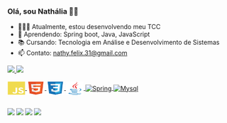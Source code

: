 ### Olá, sou Nathália 👋🏽



- 👩🏽‍💻 Atualmente, estou desenvolvendo meu TCC
- 🌱 Aprendendo: Spring boot, Java, JavaScript
- 📚 Cursando: Tecnologia em Análise e Desenvolvimento de Sistemas
- 📫 Contato: nathy.felix.31@gmail.com


 <div>
  <a href="https://github.com/nathaliafelix31">
  <img height="180em" src="https://github-readme-stats.vercel.app/api?username=nathaliafelix31&show_icons=true&theme=dracula&include_all_commits=true&count_private=true"/>
  <img height="180em" src="https://github-readme-stats.vercel.app/api/top-langs/?username=nathaliafelix31&layout=compact&langs_count=7&theme=dracula"/>
</div>
<div style="display: inline_block"><br>
  <img align="center" alt="Js" height="30" width="40" src="https://raw.githubusercontent.com/devicons/devicon/master/icons/javascript/javascript-plain.svg">
  <img align="center" alt="HTML" height="30" width="40" src="https://raw.githubusercontent.com/devicons/devicon/master/icons/html5/html5-original.svg">
  <img align="center" alt="CSS" height="30" width="40" src="https://raw.githubusercontent.com/devicons/devicon/master/icons/css3/css3-original.svg">
 <img align="center" alt="Java" height="30" width="40" src="https://raw.githubusercontent.com/devicons/devicon/master/icons/java/java-original.svg">
<img align="center" alt="Spring" height="30" width="40" 
 src="https://cdn.jsdelivr.net/gh/devicons/devicon/icons/spring/spring-original.svg">
<img align="center" alt="Mysql" height="30" width="40" src="https://cdn.jsdelivr.net/gh/devicons/devicon/icons/mysql/mysql-plain.svg">
</div>
  
  ##
 
<div> 
  <a href="https://www.youtube.com/channel/UCDVqvXgeqz6QFn-75tMzHfw" target="_blank"><img src="https://img.shields.io/badge/YouTube-FF0000?style=for-the-badge&logo=youtube&logoColor=white" target="_blank"></a>
  <a href="https://instagram.com/nathy_felix1" target="_blank"><img src="https://img.shields.io/badge/-Instagram-%23E4405F?style=for-the-badge&logo=instagram&logoColor=white" target="_blank"></a>
<a href = "mailto:nathy.felix.31@gmail.com"><img src="https://img.shields.io/badge/-Gmail-%23333?style=for-the-badge&logo=gmail&logoColor=white" target="_blank"></a>
  <a href="https://www.linkedin.com/in/nathaliafelix31" target="_blank"><img src="https://img.shields.io/badge/-LinkedIn-%230077B5?style=for-the-badge&logo=linkedin&logoColor=white" target="_blank"></a> 
  
</div>
